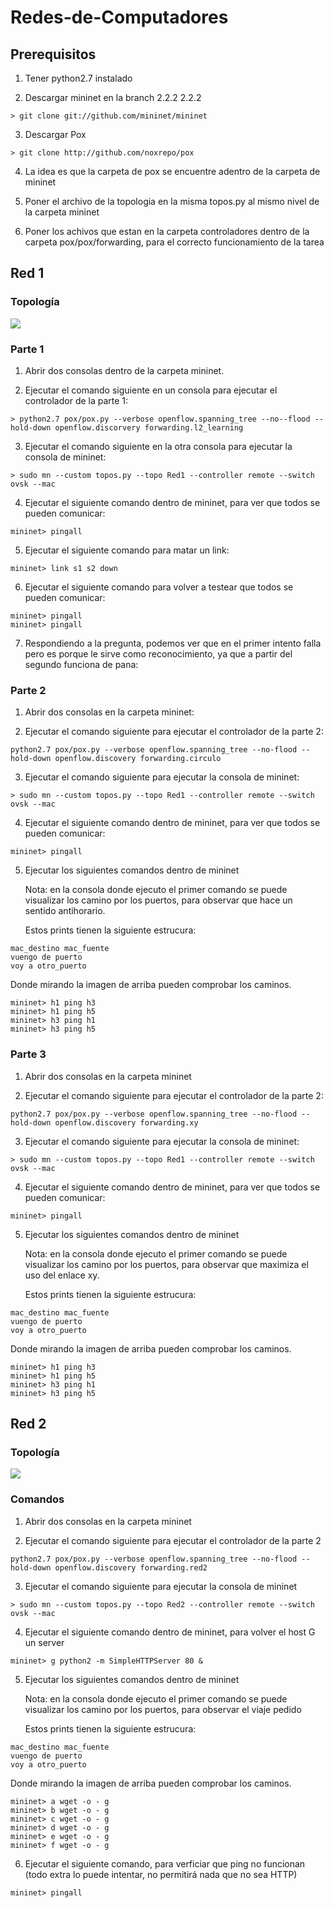 # Redes-de-Computadores

## Prerequisitos

1. Tener python2.7 instalado

2. Descargar mininet en la branch 2.2.2 2.2.2

```
> git clone git://github.com/mininet/mininet
```

3. Descargar Pox 

```
> git clone http://github.com/noxrepo/pox
```

4. La idea es que la carpeta de pox se encuentre adentro de la carpeta de mininet

5. Poner el archivo de la topologia en la misma topos.py al mismo nivel de la carpeta mininet

6. Poner los achivos que estan en la carpeta controladores dentro de la carpeta pox/pox/forwarding, para el correcto funcionamiento de la tarea

## Red 1

### Topología

<img src="https://cdn.discordapp.com/attachments/318895169866825739/742158374895878305/unknown.png">

### Parte 1

1. Abrir dos consolas dentro de la carpeta mininet.

2. Ejecutar el comando siguiente en un consola para ejecutar el controlador de la parte 1:
```
> python2.7 pox/pox.py --verbose openflow.spanning_tree --no--flood --hold-down openflow.discorvery forwarding.l2_learning
```

3. Ejecutar el comando siguiente en la otra consola para ejecutar la consola de mininet:

```
> sudo mn --custom topos.py --topo Red1 --controller remote --switch ovsk --mac
```

4. Ejecutar el siguiente comando dentro de mininet, para ver que todos se pueden comunicar:

```
mininet> pingall
```

5. Ejecutar el siguiente comando para matar un link:

```
mininet> link s1 s2 down
```

6. Ejecutar el siguiente comando para volver a testear que todos se pueden comunicar:

```
mininet> pingall
mininet> pingall
```

7. Respondiendo a la pregunta, podemos ver que en el primer intento falla pero es porque le sirve como reconocimiento, ya que a partir del segundo funciona de pana:

### Parte 2

1. Abrir dos consolas en la carpeta mininet:

2. Ejecutar el comando siguiente para ejecutar el controlador de la parte 2:

```
python2.7 pox/pox.py --verbose openflow.spanning_tree --no-flood --hold-down openflow.discovery forwarding.circulo
```

3. Ejecutar el comando siguiente para ejecutar la consola de mininet:

```
> sudo mn --custom topos.py --topo Red1 --controller remote --switch ovsk --mac
```

4. Ejecutar el siguiente comando dentro de mininet, para ver que todos se pueden comunicar:

```
mininet> pingall
```

5. Ejecutar los siguientes comandos dentro de mininet 

   Nota: en la consola donde ejecuto el primer comando se puede visualizar los camino por los puertos, para observar que hace un sentido  antihorario.

   Estos prints tienen la siguiente estrucura:

```
mac_destino mac_fuente
vuengo de puerto
voy a otro_puerto
```
   Donde mirando la imagen de arriba pueden comprobar los caminos.

```
mininet> h1 ping h3
mininet> h1 ping h5
mininet> h3 ping h1
mininet> h3 ping h5
```

### Parte 3

1. Abrir dos consolas en la carpeta mininet

2. Ejecutar el comando siguiente para ejecutar el controlador de la parte 2:

```
python2.7 pox/pox.py --verbose openflow.spanning_tree --no-flood --hold-down openflow.discovery forwarding.xy
```

3. Ejecutar el comando siguiente para ejecutar la consola de mininet:

```
> sudo mn --custom topos.py --topo Red1 --controller remote --switch ovsk --mac
```

4. Ejecutar el siguiente comando dentro de mininet, para ver que todos se pueden comunicar:

```
mininet> pingall
```

5. Ejecutar los siguientes comandos dentro de mininet

   Nota: en la consola donde ejecuto el primer comando se puede visualizar los camino por los puertos, para observar que maximiza el uso del enlace xy.

   Estos prints tienen la siguiente estrucura:

```
mac_destino mac_fuente
vuengo de puerto
voy a otro_puerto
```
   Donde mirando la imagen de arriba pueden comprobar los caminos.

```
mininet> h1 ping h3
mininet> h1 ping h5
mininet> h3 ping h1
mininet> h3 ping h5
```

## Red 2

### Topología

<img src="https://cdn.discordapp.com/attachments/318895169866825739/742127103855689903/unknown.png">

### Comandos

1. Abrir dos consolas en la carpeta mininet

2. Ejecutar el comando siguiente para ejecutar el controlador de la parte 2

```
python2.7 pox/pox.py --verbose openflow.spanning_tree --no-flood --hold-down openflow.discovery forwarding.red2
```

3. Ejecutar el comando siguiente para ejecutar la consola de mininet

```
> sudo mn --custom topos.py --topo Red2 --controller remote --switch ovsk --mac
```

4. Ejecutar el siguiente comando dentro de mininet, para volver el host G un server 

```
mininet> g python2 -m SimpleHTTPServer 80 &
```

5. Ejecutar los siguientes comandos dentro de mininet 
   
   Nota: en la consola donde ejecuto el primer comando se puede visualizar los camino por los puertos, para observar el viaje pedido

   Estos prints tienen la siguiente estrucura:

```
mac_destino mac_fuente
vuengo de puerto
voy a otro_puerto
```
   Donde mirando la imagen de arriba pueden comprobar los caminos.

```
mininet> a wget -o - g
mininet> b wget -o - g
mininet> c wget -o - g
mininet> d wget -o - g
mininet> e wget -o - g
mininet> f wget -o - g
```

6. Ejecutar el siguiente comando, para verficiar que ping no funcionan (todo extra lo puede intentar, no permitirá nada que no sea HTTP)

```
mininet> pingall
```

